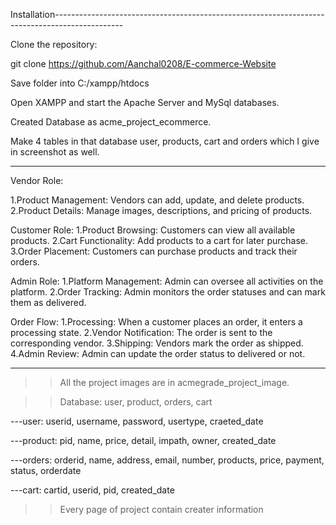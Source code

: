 Installation-----------------------------------------------------------------------------------------------

Clone the repository:

git clone  https://github.com/Aanchal0208/E-commerce-Website

Save folder into C:/xampp/htdocs

Open XAMPP and start the Apache Server and MySql databases.

Created Database as acme_project_ecommerce.

Make 4 tables in that database user, products, cart and orders which I give in screenshot as well.

----------------------------------------------------------------------------------------------------------

Vendor Role:

1.Product Management: Vendors can add, update, and delete products.
2.Product Details: Manage images, descriptions, and pricing of products.

Customer Role:
1.Product Browsing: Customers can view all available products.
2.Cart Functionality: Add products to a cart for later purchase.
3.Order Placement: Customers can purchase products and track their orders.

Admin Role:
1.Platform Management: Admin can oversee all activities on the platform.
2.Order Tracking: Admin monitors the order statuses and can mark them as delivered.

Order Flow:
1.Processing: When a customer places an order, it enters a processing state.
2.Vendor Notification: The order is sent to the corresponding vendor.
3.Shipping: Vendors mark the order as shipped.
4.Admin Review: Admin can update the order status to delivered or not.

--------------------------------------------------------------------------------------------------------------
>>All the project images are in acmegrade_project_image.

>>Database: user, product, orders, cart

---user: userid, username, password, usertype, craeted_date

---product: pid, name, price, detail, impath, owner, created_date

---orders: orderid, name, address, email, number, products, price, payment, status, orderdate

---cart: cartid, userid, pid, created_date

>>Every page of project contain creater information
